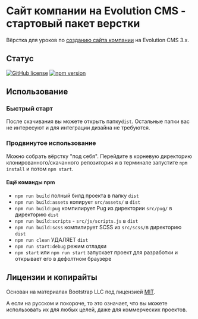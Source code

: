# Сайт компании на Evolution CMS - стартовый пакет верстки

Вёрстка для уроков по [созданию сайта компании](https://github.com/0test/lessons-evolution-company) на Evolution CMS 3.x.

## Статус

[![GitHub license](https://img.shields.io/badge/license-MIT-blue.svg)](https://raw.githubusercontent.com/StartBootstrap/startbootstrap-modern-business/master/LICENSE)
[![npm version](https://img.shields.io/npm/v/startbootstrap-modern-business.svg)](https://www.npmjs.com/package/startbootstrap-modern-business)


## Использование

### Быстрый старт

После скачивания вы можете открыть папку`dist`. Остальные папки вас не интересуют и для интеграции дизайна не требуются.

### Продвинутое использование

Можно собрать вёрстку "под себя". Перейдите в корневую директорию клонированного/скачанного репозитория и в терминале запустите `npm install` и потом `npm start`.

#### Ещё команды npm 

* `npm run build` полный билд проекта в папку `dist`
* `npm run build:assets` копирует `src/assets/` в `dist`
* `npm run build:pug` компилирует Pug из директории `src/pug/` в директорию `dist`
* `npm run build:scripts` -  `src/js/scripts.js` в `dist`
* `npm run build:scss` компилирует SCSS из `src/scss/`в  директорию `dist`
* `npm run clean` УДАЛЯЕТ `dist`  
* `npm run start:debug` режим отладки
* `npm start` или  `npm run start` запускает проект для разработки и открывает его в дефолтном браузере


## Лицензии и копирайты

Основан на материалах Bootstrap LLC под лицензией [MIT](https://github.com/StartBootstrap/startbootstrap-modern-business/blob/master/LICENSE).

А если на русском и покороче, то это означает, что вы можете использовать их для любых целей, даже для коммерческих проектов.